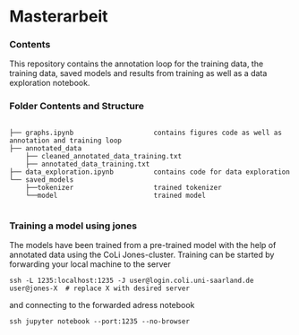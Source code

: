# Masterarbeit

### Contents

This repository contains the annotation loop for the training data, the training data, saved models and results from training as well as a data exploration notebook.

### Folder Contents and Structure

```

├── graphs.ipynb                    contains figures code as well as annotation and training loop
├── annotated_data
    ├── cleaned_annotated_data_training.txt 
    ├── annotated_data_training.txt
├── data_exploration.ipynb          contains code for data exploration
└── saved_models
    ├──tokenizer                    trained tokenizer
    └──model                        trained model
    
```

### Training a model using jones

The models have been trained from a pre-trained model with the help of annotated data using the CoLi Jones-cluster. 
Training can be started by forwarding your local machine to the server

```
ssh -L 1235:localhost:1235 -J user@login.coli.uni-saarland.de user@jones-X  # replace X with desired server

```

and connecting to the forwarded adress notebook

```
ssh jupyter notebook --port:1235 --no-browser
```
